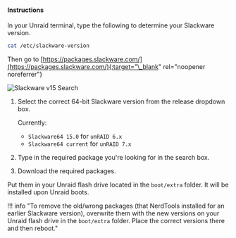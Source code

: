 <!-- markdownlint-disable MD041-->
#### Instructions

In your Unraid terminal, type the following to determine your Slackware version.

```bash
cat /etc/slackware-version
```

Then go to [https://packages.slackware.com/](https://packages.slackware.com/){:target="\_blank" rel="noopener noreferrer"}

![Slackware v15 Search](images/slackware-search-v15.png)

1. Select the correct 64-bit Slackware version from the release dropdown box.

    Currently:

    - `Slackware64 15.0` for `unRAID 6.x`
    - `Slackware64 current` for `unRAID 7.x`

1. Type in the required package you're looking for in the search box.
1. Download the required packages.

Put them in your Unraid flash drive located in the `boot/extra` folder. It will be installed upon Unraid boots.

!!! info "To remove the old/wrong packages (that NerdTools installed for an earlier Slackware version), overwrite them with the new versions on your Unraid flash drive in the `boot/extra` folder. Place the correct versions there and then reboot."
<!-- markdownlint-enable MD041-->
